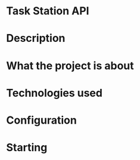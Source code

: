 # Task Station API

# Description

# What the project is about

# Technologies used

# Configuration

# Starting